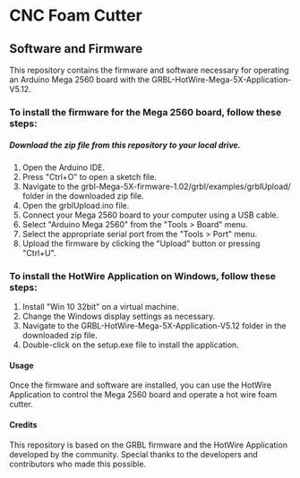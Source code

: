 # CNC Foam Cutter

## Software and Firmware
This repository contains the firmware and software necessary for operating an Arduino Mega 2560 board with the GRBL-HotWire-Mega-5X-Application-V5.12.

### To install the firmware for the Mega 2560 board, follow these steps:

##### Download the zip file from this repository to your local drive.

1. Open the Arduino IDE.
2. Press "Ctrl+O" to open a sketch file.
3. Navigate to the grbl-Mega-5X-firmware-1.02/grbl/examples/grblUpload/ folder in the downloaded zip file.
4. Open the grblUpload.ino file.
5. Connect your Mega 2560 board to your computer using a USB cable.
6. Select "Arduino Mega 2560" from the "Tools > Board" menu.
7. Select the appropriate serial port from the "Tools > Port" menu.
8. Upload the firmware by clicking the "Upload" button or pressing "Ctrl+U".

### To install the HotWire Application on Windows, follow these steps:

1. Install "Win 10 32bit" on a virtual machine.
2. Change the Windows display settings as necessary.
3. Navigate to the GRBL-HotWire-Mega-5X-Application-V5.12 folder in the downloaded zip file.
4. Double-click on the setup.exe file to install the application.

#### Usage
Once the firmware and software are installed, you can use the HotWire Application to control the Mega 2560 board and operate a hot wire foam cutter. 

#### Credits
This repository is based on the GRBL firmware and the HotWire Application developed by the community. Special thanks to the developers and contributors who made this possible.
